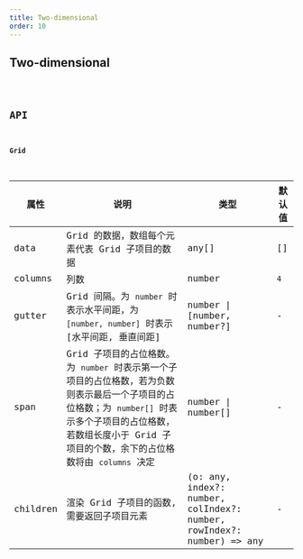 ```yaml
---
title: Two-dimensional
order: 10
---
```


## Two-dimensional

<code src="./two-dimensional/index.tsx" />

## API

#### Grid

| 属性 | 说明 | 类型 | 默认值 |
| --- | --- | --- | --- |
| data | Grid 的数据，数组每个元素代表 Grid 子项目的数据 | any[] | [] |
| columns | 列数 | number | `4` |
| gutter | Grid 间隔。为 `number` 时表示水平间距，为 `[number, number]` 时表示 [水平间距, 垂直间距] | number \| [number, number?] | - |
| span | Grid 子项目的占位格数。为 `number` 时表示第一个子项目的占位格数，若为负数则表示最后一个子项目的占位格数；为 `number[]` 时表示多个子项目的占位格数，若数组长度小于 Grid 子项目的个数，余下的占位格数将由 `columns` 决定 | number \| number[] | - |
| children | 渲染 Grid 子项目的函数, 需要返回子项目元素 | (o: any, index?: number, colIndex?: number, rowIndex?: number) => any | - |
